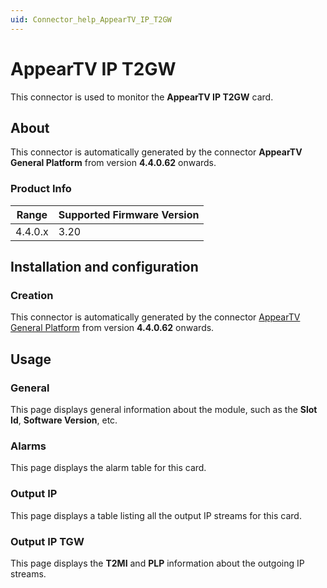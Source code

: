 ```yaml
---
uid: Connector_help_AppearTV_IP_T2GW
---
```


# AppearTV IP T2GW

This connector is used to monitor the **AppearTV IP T2GW** card.

## About

This connector is automatically generated by the connector **AppearTV General Platform** from version **4.4.0.62** onwards.

### Product Info

| Range | Supported Firmware Version |
|------------------|-----------------------------|
| 4.4.0.x          | 3.20                        |

## Installation and configuration

### Creation

This connector is automatically generated by the connector [AppearTV General Platform](xref:Connector_help_AppearTV_General_Platform) from version **4.4.0.62** onwards.

## Usage

### General

This page displays general information about the module, such as the **Slot Id**, **Software Version**, etc.

### Alarms

This page displays the alarm table for this card.

### Output IP

This page displays a table listing all the output IP streams for this card.

### Output IP TGW

This page displays the **T2MI** and **PLP** information about the outgoing IP streams.
